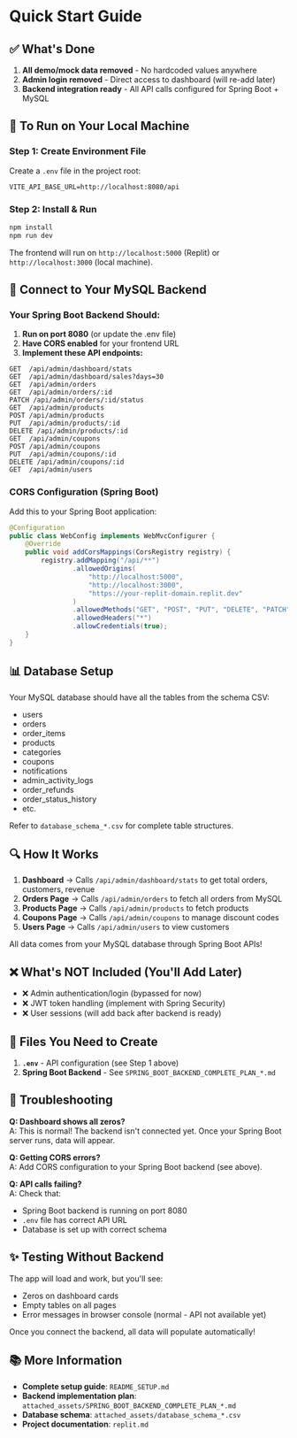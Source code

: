 # Quick Start Guide

## ✅ What's Done

1. **All demo/mock data removed** - No hardcoded values anywhere
2. **Admin login removed** - Direct access to dashboard (will re-add later)
3. **Backend integration ready** - All API calls configured for Spring Boot + MySQL

## 🚀 To Run on Your Local Machine

### Step 1: Create Environment File

Create a `.env` file in the project root:

```env
VITE_API_BASE_URL=http://localhost:8080/api
```

### Step 2: Install & Run

```bash
npm install
npm run dev
```

The frontend will run on `http://localhost:5000` (Replit) or `http://localhost:3000` (local machine).

## 🔌 Connect to Your MySQL Backend

### Your Spring Boot Backend Should:

1. **Run on port 8080** (or update the .env file)
2. **Have CORS enabled** for your frontend URL
3. **Implement these API endpoints:**

```
GET  /api/admin/dashboard/stats
GET  /api/admin/dashboard/sales?days=30
GET  /api/admin/orders
GET  /api/admin/orders/:id
PATCH /api/admin/orders/:id/status
GET  /api/admin/products
POST /api/admin/products
PUT  /api/admin/products/:id
DELETE /api/admin/products/:id
GET  /api/admin/coupons
POST /api/admin/coupons
PUT  /api/admin/coupons/:id
DELETE /api/admin/coupons/:id
GET  /api/admin/users
```

### CORS Configuration (Spring Boot)

Add this to your Spring Boot application:

```java
@Configuration
public class WebConfig implements WebMvcConfigurer {
    @Override
    public void addCorsMappings(CorsRegistry registry) {
        registry.addMapping("/api/**")
                .allowedOrigins(
                    "http://localhost:5000",
                    "http://localhost:3000",
                    "https://your-replit-domain.replit.dev"
                )
                .allowedMethods("GET", "POST", "PUT", "DELETE", "PATCH")
                .allowedHeaders("*")
                .allowCredentials(true);
    }
}
```

## 📊 Database Setup

Your MySQL database should have all the tables from the schema CSV:
- users
- orders
- order_items
- products
- categories
- coupons
- notifications
- admin_activity_logs
- order_refunds
- order_status_history
- etc.

Refer to `database_schema_*.csv` for complete table structures.

## 🔍 How It Works

1. **Dashboard** → Calls `/api/admin/dashboard/stats` to get total orders, customers, revenue
2. **Orders Page** → Calls `/api/admin/orders` to fetch all orders from MySQL
3. **Products Page** → Calls `/api/admin/products` to fetch products
4. **Coupons Page** → Calls `/api/admin/coupons` to manage discount codes
5. **Users Page** → Calls `/api/admin/users` to view customers

All data comes from your MySQL database through Spring Boot APIs!

## ❌ What's NOT Included (You'll Add Later)

- ❌ Admin authentication/login (bypassed for now)
- ❌ JWT token handling (implement with Spring Security)
- ❌ User sessions (will add back after backend is ready)

## 📝 Files You Need to Create

1. **`.env`** - API configuration (see Step 1 above)
2. **Spring Boot Backend** - See `SPRING_BOOT_BACKEND_COMPLETE_PLAN_*.md`

## 🐛 Troubleshooting

**Q: Dashboard shows all zeros?**  
A: This is normal! The backend isn't connected yet. Once your Spring Boot server runs, data will appear.

**Q: Getting CORS errors?**  
A: Add CORS configuration to your Spring Boot backend (see above).

**Q: API calls failing?**  
A: Check that:
- Spring Boot backend is running on port 8080
- `.env` file has correct API URL
- Database is set up with correct schema

## ✨ Testing Without Backend

The app will load and work, but you'll see:
- Zeros on dashboard cards
- Empty tables on all pages
- Error messages in browser console (normal - API not available yet)

Once you connect the backend, all data will populate automatically!

## 📚 More Information

- **Complete setup guide**: `README_SETUP.md`
- **Backend implementation plan**: `attached_assets/SPRING_BOOT_BACKEND_COMPLETE_PLAN_*.md`
- **Database schema**: `attached_assets/database_schema_*.csv`
- **Project documentation**: `replit.md`
